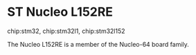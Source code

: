 # ST Nucleo L152RE

<div class="tags">

chip:stm32, chip:stm32l1, chip:stm32l152

</div>

The Nucleo L152RE is a member of the Nucleo-64 board family.
